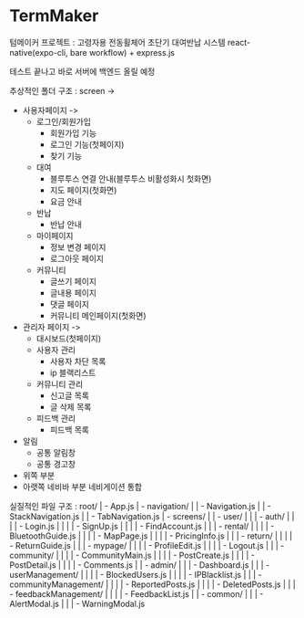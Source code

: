 # TermMaker
텀메이커 프로젝트 : 고령자용 전동휠체어 초단기 대여반납 시스템 
react-native(expo-cli, bare workflow) + express.js

테스트 끝나고 바로 서버에 백엔드 올릴 예정

추상적인 폴더 구조 :
screen -> 
   - 사용자페이지 ->
     - 로그인/회원가입
        - 회원가입 기능
        - 로그인 기능(첫페이지)
        - 찾기 기능
     - 대여
        - 블루투스 연결 안내(블루투스 비활성화시 첫화면) 
        - 지도 페이지(첫화면)
        - 요금 안내
     - 반납
        - 반납 안내
     - 마이페이지
        - 정보 변경 페이지
        - 로그아웃 페이지
     - 커뮤니티
        - 글쓰기 페이지
        - 글내용 페이지
        - 댓글 페이지
        - 커뮤니티 메인페이지(첫화면)
   - 관리자 페이지 ->
     - 대시보드(첫페이지)
     - 사용자 관리
        - 사용자 차단 목록
        - ip 블랙리스트
     - 커뮤니티 관리
        - 신고글 목록
        - 글 삭제 목록
     - 피드백 관리
        - 피드백 목록
  - 알림
     - 공통 알림창
     - 공통 경고창
  - 위쪽 부분
  - 아랫쪽 네비바 부분
네비게이션
통합

실질적인 파일 구조 : 
root/
| - App.js
| - navigation/
|   | - Navigation.js
|   | - StackNavigation.js
|   | - TabNavigation.js
| - screens/
|   | - user/
|   |   | - auth/
|   |   |   | - Login.js
|   |   |   | - SignUp.js
|   |   |   | - FindAccount.js
|   |   | - rental/
|   |   |   | - BluetoothGuide.js
|   |   |   | - MapPage.js
|   |   |   | - PricingInfo.js
|   |   | - return/
|   |   |   | - ReturnGuide.js
|   |   | - mypage/
|   |   |   | - ProfileEdit.js
|   |   |   | - Logout.js
|   |   | - community/
|   |   |   | - CommunityMain.js
|   |   |   | - PostCreate.js
|   |   |   | - PostDetail.js
|   |   |   | - Comments.js
|   | - admin/
|   |   | - Dashboard.js
|   |   | - userManagement/
|   |   |   | - BlockedUsers.js
|   |   |   | - IPBlacklist.js
|   |   | - communityManagement/
|   |   |   | - ReportedPosts.js
|   |   |   | - DeletedPosts.js
|   |   | - feedbackManagement/
|   |   |   | - FeedbackList.js
|   | - common/
|   |   | - AlertModal.js
|   |   | - WarningModal.js